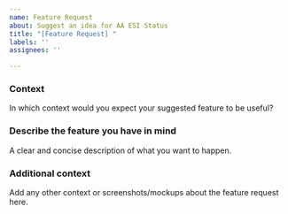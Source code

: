 ```yaml
---
name: Feature Request
about: Suggest an idea for AA ESI Status
title: "[Feature Request] "
labels: ''
assignees: ''

---
```


### Context

In which context would you expect your suggested feature to be useful?


### Describe the feature you have in mind

A clear and concise description of what you want to happen.


### Additional context

Add any other context or screenshots/mockups about the feature request here.
